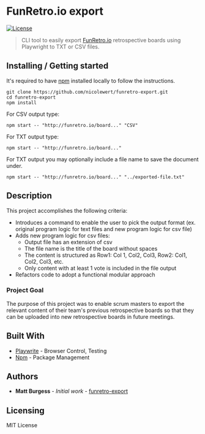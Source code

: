 # FunRetro.io export

[![License][license-badge]][license-url]

> CLI tool to easily export [FunRetro.io](https://funretro.io/) retrospective boards using Playwright to TXT or CSV files.

## Installing / Getting started

It's required to have [npm](https://www.npmjs.com/get-npm) installed locally to follow the instructions.

```shell
git clone https://github.com/nicolewert/funretro-export.git
cd funretro-export
npm install
```

For CSV output type: 
```
npm start -- "http://funretro.io/board..." "CSV"
```

For TXT output type: 
```
npm start -- "http://funretro.io/board..."
```

For TXT output you may optionally include a file name to save the document under.

```
npm start -- "http://funretro.io/board..." "../exported-file.txt" 
```

## Description

This project accomplishes the following criteria:
- Introduces a command to enable the user to pick the output format (ex. original program logic for text files and new program logic for csv file)
- Adds new program logic for csv files: 
  - Output file has an extension of csv
  - The file name is the title of the board without spaces
  - The content is structured as Row1: Col 1, Col2, Col3, Row2: Col1, Col2, Col3, etc.
  - Only content with at least 1 vote is included in the file output
- Refactors code to adopt a functional modular approach

### Project Goal 
The purpose of this project was to enable scrum masters to export the relevant content of their team's previous retrospective boards so that they can be uploaded into new retrospective boards in future meetings. 

## Built With

* [Playwrite](https://playwright.dev/) - Browser Control, Testing
* [Npm](https://www.npmjs.com/) - Package Management

## Authors

* **Matt Burgess** - *Initial work* - [funretro-export](https://github.com/matt-burgess/funretro-export)

## Licensing

MIT License

[license-badge]: https://img.shields.io/github/license/robertoachar/docker-express-mongodb.svg
[license-url]: https://opensource.org/licenses/MIT
